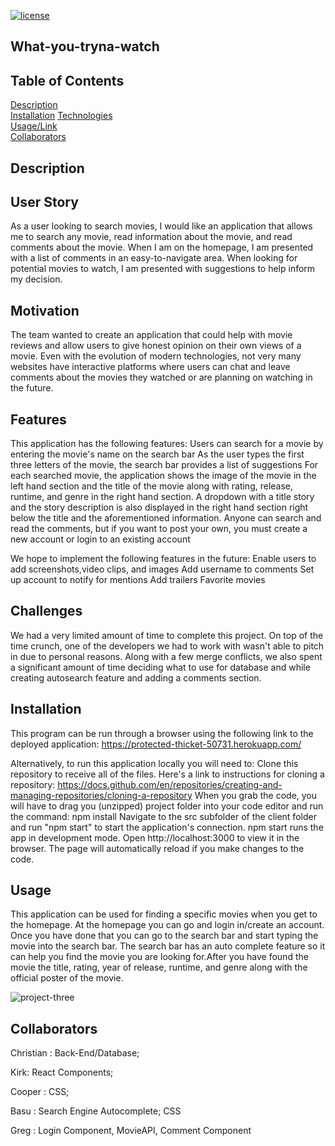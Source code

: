 [![license](https://img.shields.io/badge/license-MIT-orange)](https://shields.io)

## What-you-tryna-watch 

## Table of Contents
[Description](#description)  
[Installation](#installation)
[Technologies](#technologies)  
[Usage/Link](#usage/link)  
[Collaborators](#collaborators)

## Description 

## User Story ##
As a user looking to search movies, I would like an application that allows me to search any movie, read information about the movie, and read comments about the movie. When I am on the homepage, I am presented with a list of comments in an easy-to-navigate area. When looking for potential movies to watch, I am presented with suggestions to help inform my decision. 

## Motivation ##
The team wanted to create an application that could help with movie reviews and allow users to give honest opinion on their own views of a movie. Even with the evolution of modern technologies, not very many websites have interactive platforms where users can chat and leave comments about the movies they watched or are planning on watching in the future. 

## Features ##

This application has the following features:
Users can search for a movie by entering the movie's name on the search bar
As the user types the first three letters of the movie, the search bar provides a list of suggestions 
For each searched movie, the application shows the image of the movie in the left hand section and the title of the movie along with rating, release, runtime, and genre in the right hand section. A dropdown with a title story and the story description is also displayed in the right hand section right below the title and the aforementioned information. 
Anyone can search and read the comments, but if you want to post your own, you must create a new account or login to an existing account

We hope to implement the following features in the future:
Enable users to add screenshots,video clips, and images
Add username to comments
Set up account to notify for mentions
Add trailers
Favorite movies

## Challenges ##
We had a very limited amount of time to complete this project. On top of the time crunch, one of the developers we had to work with wasn't able to pitch in due to personal reasons. Along with a few merge conflicts, we also spent a significant amount of time deciding what to use for database and while creating autosearch feature and adding a comments section. 

## Installation 

This program can be run through a browser using the following link to the deployed application:
https://protected-thicket-50731.herokuapp.com/

Alternatively, to run this application locally you will need to:
Clone this repository to receive all of the files. Here's a link to instructions for cloning a repository: https://docs.github.com/en/repositories/creating-and-managing-repositories/cloning-a-repository
When you grab the code, you will have to drag you (unzipped) project folder into your code editor and run the command: npm install
Navigate to the src subfolder of the client folder and run "npm start" to start the application's connection. npm start runs the app in development mode. Open http://localhost:3000 to view it in the browser. The page will automatically reload if you make changes to the code. 

## Usage
This application can be used for finding a specific movies when you get to the homepage. At the homepage you can go and 
login in/create an account. Once you have done that you can go to the search bar and start typing the movie into the
search bar. The search bar has an auto complete feature so it can help you find the movie you are looking for.After you
have found the movie the title, rating, year of release, runtime, and genre along with the official poster of the movie. 

![project-three](https://user-images.githubusercontent.com/87610840/151714427-b9784205-dcdf-499e-97c1-4e286000a1d1.gif)


## Collaborators ##

Christian : Back-End/Database;

Kirk: React Components;

Cooper : CSS;

Basu : Search Engine Autocomplete; CSS

Greg : Login Component, MovieAPI, Comment Component
